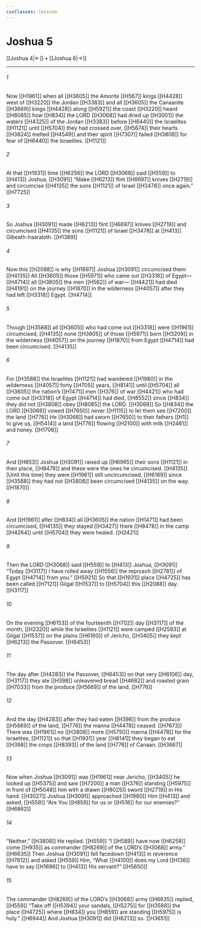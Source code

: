 ```yaml
---
cssClasses: lexicon
---
```


# Joshua 5

[[Joshua 4|←]] • [[Joshua 6|→]]

---

###### 1
Now [[H1961]] when all [[H3605]] the Amorite [[H567]] kings [[H4428]] west of [[H3220]] the Jordan [[H3383]] and all [[H3605]] the Canaanite [[H3669]] kings [[H4428]] along [[H5921]] the coast [[H3220]] heard [[H8085]] how [[H834]] the LORD [[H3068]] had dried up [[H3001]] the waters [[H4325]] of the Jordan [[H3383]] before [[H6440]] the Israelites [[H1121]] until [[H5704]] they had crossed over, [[H5674]] their hearts [[H3824]] melted [[H4549]] and their spirit [[H7307]] failed [[H3808]] for fear of [[H6440]] the Israelites. [[H1121]]

###### 2
At that [[H1931]] time [[H6256]] the LORD [[H3068]] said [[H559]] to [[H413]] Joshua, [[H3091]] “Make [[H6213]] flint [[H6697]] knives [[H2719]] and circumcise [[H4135]] the sons [[H1121]] of Israel [[H3478]] once again.” [[H7725]]

###### 3
So Joshua [[H3091]] made [[H6213]] flint [[H6697]] knives [[H2719]] and circumcised [[H4135]] the sons [[H1121]] of Israel [[H3478]] at [[H413]] Gibeath-haaraloth. [[H1389]]

###### 4
Now this [[H2088]] is why [[H1697]] Joshua [[H3091]] circumcised them: [[H4135]] All [[H3605]] those [[H5971]] who came out [[H3318]] of Egypt— [[H4714]] all [[H3605]] the men [[H582]] of war— [[H4421]] had died [[H4191]] on the journey [[H1870]] in the wilderness [[H4057]] after they had left [[H3318]] Egypt. [[H4714]]

###### 5
Though [[H3588]] all [[H3605]] who had come out [[H3318]] were [[H1961]] circumcised, [[H4135]] none [[H3605]] of those [[H5971]] born [[H3209]] in the wilderness [[H4057]] on the journey [[H1870]] from Egypt [[H4714]] had been circumcised. [[H4135]]

###### 6
For [[H3588]] the Israelites [[H1121]] had wandered [[H1980]] in the wilderness [[H4057]] forty [[H705]] years, [[H8141]] until [[H5704]] all [[H3605]] the nation’s [[H1471]] men [[H376]] of war [[H4421]] who had come out [[H3318]] of Egypt [[H4714]] had died, [[H8552]] since [[H834]] they did not [[H3808]] obey [[H8085]] the LORD. [[H3068]] So [[H834]] the LORD [[H3068]] vowed [[H7650]] never [[H1115]] to let them see [[H7200]] the land [[H776]] He [[H3068]] had sworn [[H7650]] to their fathers [[H1]] to give us, [[H5414]] a land [[H776]] flowing [[H2100]] with milk [[H2461]] and honey. [[H1706]]

###### 7
And [[H853]] Joshua [[H3091]] raised up [[H6965]] their sons [[H1121]] in their place, [[H8478]] and these were the ones he circumcised. [[H4135]] [Until this time] they were [[H1961]] still uncircumcised, [[H6189]] since [[H3588]] they had not [[H3808]] been circumcised [[H4135]] on the way. [[H1870]]

###### 8
And [[H1961]] after [[H834]] all [[H3605]] the nation [[H1471]] had been circumcised, [[H4135]] they stayed [[H3427]] there [[H8478]] in the camp [[H4264]] until [[H5704]] they were healed. [[H2421]]

###### 9
Then the LORD [[H3068]] said [[H559]] to [[H413]] Joshua, [[H3091]] “Today [[H3117]] I have rolled away [[H1556]] the reproach [[H2781]] of Egypt [[H4714]] from you.” [[H5921]] So that [[H1931]] place [[H4725]] has been called [[H7121]] Gilgal [[H1537]] to [[H5704]] this [[H2088]] day. [[H3117]]

###### 10
On the evening [[H6153]] of the fourteenth [[H702]] day [[H3117]] of the month, [[H2320]] while the Israelites [[H1121]] were camped [[H2583]] at Gilgal [[H1537]] on the plains [[H6160]] of Jericho, [[H3405]] they kept [[H6213]] the Passover. [[H6453]]

###### 11
The day after [[H4283]] the Passover, [[H6453]] on that very [[H6106]] day, [[H3117]] they ate [[H398]] unleavened bread [[H4682]] and roasted grain [[H7033]] from the produce [[H5669]] of the land. [[H776]]

###### 12
And the day [[H4283]] after they had eaten [[H398]] from the produce [[H5669]] of the land, [[H776]] the manna [[H4478]] ceased. [[H7673]] There was [[H1961]] no [[H3808]] more [[H5750]] manna [[H4478]] for the Israelites, [[H1121]] so that [[H1931]] year [[H8141]] they began to eat [[H398]] the crops [[H8393]] of the land [[H776]] of Canaan. [[H3667]]

###### 13
Now when Joshua [[H3091]] was [[H1961]] near Jericho, [[H3405]] he looked up [[H5375]] and saw [[H7200]] a man [[H376]] standing [[H5975]] in front of [[H5048]] him with a drawn [[H8025]] sword [[H2719]] in His hand. [[H3027]] Joshua [[H3091]] approached [[H1980]] Him [[H413]] and asked, [[H559]] “Are You [[H859]] for us or [[H518]] for our enemies?” [[H6862]]

###### 14
“Neither,” [[H3808]] He replied. [[H559]] “I [[H589]] have now [[H6258]] come [[H935]] as commander [[H8269]] of the LORD’s [[H3068]] army.” [[H6635]] Then Joshua [[H3091]] fell facedown [[H413]] in reverence [[H7812]] and asked [[H559]] Him,  “What [[H4100]] does my Lord [[H136]] have to say [[H1696]] to [[H413]] His servant?” [[H5650]]

###### 15
The commander [[H8269]] of the LORD’s [[H3068]] army [[H6635]] replied, [[H559]] “Take off [[H5394]] your sandals, [[H5275]] for [[H3588]] the place [[H4725]] where [[H834]] you [[H859]] are standing [[H5975]] is holy.” [[H6944]] And Joshua [[H3091]] did [[H6213]] so. [[H3651]]

